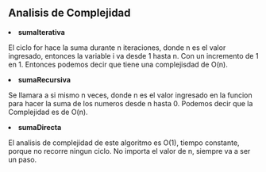 <h2>Analisis de Complejidad</h2>

<li><strong>sumaIterativa</strong></li>

El ciclo for hace la suma durante n iteraciones, donde n es el valor ingresado,
entonces la variable i va desde 1 hasta n. Con un incremento de 1 en 1. Entonces podemos decir que tiene una complejisdad de O(n).


<li><strong>sumaRecursiva </strong></li>

Se llamara a si mismo n veces, donde n es el valor ingresado en la funcion para hacer la suma de los numeros desde n hasta 0. 
Podemos decir que la Complejidad es de O(n).


<li><strong>sumaDirecta</strong></li>

El analisis de complejidad de este algoritmo es O(1), tiempo constante, porque no recorre ningun ciclo. No importa el valor de n,
siempre va a ser un paso.
